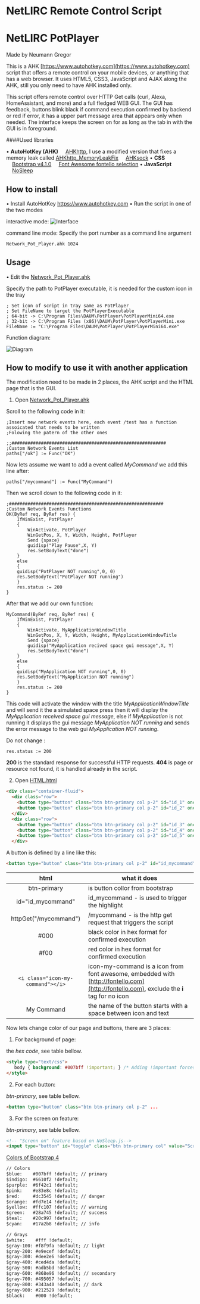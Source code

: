 ﻿# NetLIRC Remote Control Script

# NetLIRC PotPlayer

Made by Neumann Gregor

This is a AHK [https://www.autohotkey.com](https://www.autohotkey.com) script that offers a remote control on your mobile devices, or anything that has a web browser. It uses HTML5, CSS3, JavaScript and AJAX along the AHK, still you only need to have AHK installed only.

This script offers remote control over HTTP Get calls (curl, Alexa, HomeAssistant, and more) and a full fledged WEB GUI. The GUI has feedback, buttons blink black if command execution confirmed by backend or red if error, it has a upper part message area that appears only when needed. The interface keeps the screen on for as long as the tab in with the GUI is in foreground.

####Used libraries

• **AutoHotKey (AHK)**
    [AHKhttp](AHKhttp.ahk), I use a modified version that fixes a memory leak called [AHKhttp_MemoryLeakFix](AHKhttp_MemoryLeakFix.ahk)
    [AHKsock](AHKsock.ahk)
• **CSS**
    [Bootstrap v4.1.0](bootstrap.min.css)
    [Font Awesome fontello selection](font-awesome.min-fontello-embedded.css)
• **JavaScript**
    [NoSleep](NoSleep.min.js)

## How to install

• Install AutoHotKey https://www.autohotkey.com
• Run the script in one of the two modes

interactive mode:
![Interface](InterfacePot.PNG)

 command line mode:
Specify the port number as a command line argument
```bash
Network_Pot_Player.ahk 1024
```


## Usage

• Edit the [Network_Pot_Player.ahk](Network_Pot_Player.ahk)

Specify the path to PotPlayer executable, it is needed for the custom icon in the tray

```autohotkey
; Set icon of script in tray same as PotPlayer
; Set FileName to target the PotPlayerExecutable
; 64-bit -> C:\Program Files\DAUM\PotPlayer\PotPlayerMini64.exe
; 32-bit -> C:\Program Files (x86)\DAUM\PotPlayer\PotPlayerMini.exe
FileName := "C:\Program Files\DAUM\PotPlayer\PotPlayerMini64.exe" 
```

Function diagram:

![Diagram](DiagramNetPot.PNG)

## How to modify to use it with another application

The modification need to be made in 2 places, the AHK script and the HTML page that is the GUI.

1. Open [Network_Pot_Player.ahk](Network_Pot_Player.ahk)

Scroll to the following code in it:

```autohotkey
;Insert new network events here, each event /test has a function assoicated that needs to be written
;Folowing the patern of the other ones

;;##########################################################
;Custom Network Events List
paths["/ok"] := Func("OK")
```

Now lets assume we want to add a event called *MyCommand*
we add this line after:

```autohotkey
paths["/mycommand"] := Func("MyCommand")
```

Then we scroll down to the following code in it:

```autohotkey
;##########################################################
;Custom Network Events Functions
OK(ByRef req, ByRef res) {
	IfWinExist, PotPlayer
	{
		WinActivate, PotPlayer
		WinGetPos, X, Y, Width, Height, PotPlayer
		Send {space}
		guidisp("Play Pause",X, Y)
		res.SetBodyText("done")
	}
	else
	{
	guidisp("PotPlayer NOT running",0, 0)
	res.SetBodyText("PotPlayer NOT running")
	}
    res.status := 200
}
```

After that we add our own function:

```autohotkey
MyCommand(ByRef req, ByRef res) {
	IfWinExist, PotPlayer
	{
		WinActivate, MyApplicationWindowTitle
		WinGetPos, X, Y, Width, Height, MyApplicationWindowTitle
		Send {space}
		guidisp("MyApplication recived space gui message",X, Y)
		res.SetBodyText("done")
	}
	else
	{
	guidisp("MyApplication NOT running",0, 0)
	res.SetBodyText("MyApplication NOT running")
	}
    res.status := 200
}
```
This code will activate the window with the title *MyApplicationWindowTitle* and will send it the a simulated space press then it will display the  *MyApplication received space gui message*, else if *MyApplication* is not running it displays the gui message *MyApplication NOT running* and sends the error message to the web gui *MyApplication NOT running*.

Do not change :

```autohotkey
res.status := 200
```

**200** is the standard response for successful HTTP requests.
**404** is page or resource not found, it is handled already in the script.

2. Open [HTML.html](HTML.html)

```html
<div class="container-fluid">
  <div class="row">
    <button type="button" class="btn btn-primary col p-2" id="id_1" onclick='(httpGet("/mute")== "done") ? highlight(id_1,"#000"):highlight(id_1,"#f00");'><i class="icon-volume-off"></i> Mute</button>
    <button type="button" class="btn btn-primary col p-2" id="id_2" onclick='(httpGet("/power")== "done") ? highlight(id_2,"#000"):highlight(id_2,"#f00");'><i class="icon-off"></i> Power</button>
  </div>
  <div class="row">
    <button type="button" class="btn btn-primary col p-2" id="id_3" onclick='(httpGet("/1")== "done") ? highlight(id_3,"#000"):highlight(id_3,"#f00");'><i class="icon-sun"></i> Brightness Reset</button>
    <button type="button" class="btn btn-primary col p-2" id="id_4" onclick='(httpGet("/2")== "done") ? highlight(id_4,"#000"):highlight(id_4,"#f00");'><i class="icon-sun"></i> <i class="icon-minus"></i> Brightness -1%</button>
    <button type="button" class="btn btn-primary col p-2" id="id_5" onclick='(httpGet("/3")== "done") ? highlight(id_5,"#000"):highlight(id_5,"#f00");'><i class="icon-sun"></i> <i class="icon-plus"></i> Brightness +1%</button>
  </div>
```

A button is defined by a line like this:

```html
<button type="button" class="btn btn-primary col p-2" id="id_mycommand" onclick='(httpGet("/mycommand")== "done") ? highlight(id_mycommand,"#000"):highlight(id_mycommand,"#f00");'><i class="icon-my-command"></i> My Command</button>
```

|html|what it does|
|:-:|--|
|btn-primary|is button collor from bootstrap|
|id="id_mycommand"|id_mycommand - is used to trigger the highlight|
|httpGet("/mycommand")|/mycommand - is the http get request that triggers the script|
|#000|black color in hex format for confirmed execution|
|#f00|red color in hex format for confirmed execution|
|`<i class="icon-my-command"></i>`|icon-my-command is a icon from font awesome, embedded with [http://fontello.com](http://fontello.com), exclude the **i** tag for no icon|
|</i> My Command</button>|the name of the button starts with a space between icon and text|

Now lets change color of our page and buttons, there are 3 places:

1. For background of page:

the *hex code*, see table bellow.

```html
<style type="text/css">
   body { background: #007bff !important; } /* Adding !important forces the browser to overwrite the default style applied by Bootstrap btn-primary = #007bff*/
</style>
```

2. For each button:

*btn-primary*, see table bellow.

```html
<button type="button" class="btn btn-primary col p-2" ...
```

3. For the screen on feature:

*btn-primary*, see table bellow.

```html
<!-- "Screnn on" feature based on NoSleep.js-->
<input type="button" id="toggle" class="btn btn-primary col" value="Screen on is disabled" style="font-size : 15px;"/>
```

[Colors of Bootstrap 4](Bootstrap4Colors.txt)

```html
// Colors
$blue:    #007bff !default; // primary
$indigo:  #6610f2 !default;
$purple:  #6f42c1 !default;
$pink:    #e83e8c !default;
$red:     #dc3545 !default; // danger
$orange:  #fd7e14 !default;
$yellow:  #ffc107 !default; // warning
$green:   #28a745 !default; // success
$teal:    #20c997 !default;
$cyan:    #17a2b8 !default; // info

// Grays
$white:    #fff !default;
$gray-100: #f8f9fa !default; // light
$gray-200: #e9ecef !default;
$gray-300: #dee2e6 !default;
$gray-400: #ced4da !default;
$gray-500: #adb5bd !default;
$gray-600: #868e96 !default; // secondary
$gray-700: #495057 !default;
$gray-800: #343a40 !default; // dark
$gray-900: #212529 !default;
$black:    #000 !default;
```


